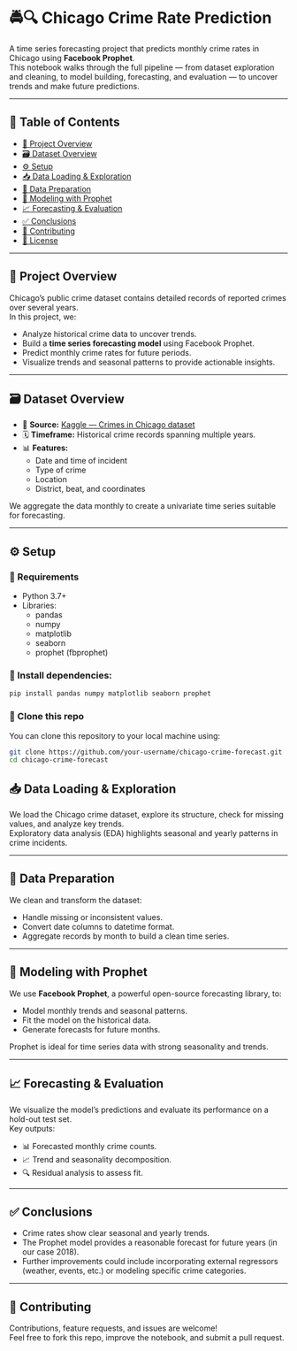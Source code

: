 # 🚔🔍 Chicago Crime Rate Prediction

A time series forecasting project that predicts monthly crime rates in Chicago using **Facebook Prophet**.  
This notebook walks through the full pipeline — from dataset exploration and cleaning, to model building, forecasting, and evaluation — to uncover trends and make future predictions.

---

## 📑 Table of Contents
- [🚀 Project Overview](#-project-overview)
- [🗃️ Dataset Overview](#-dataset-overview)
- [⚙️ Setup](#-setup)
- [📥 Data Loading & Exploration](#-data-loading--exploration)
- [🧹 Data Preparation](#-data-preparation)
- [🔮 Modeling with Prophet](#-modeling-with-prophet)
- [📈 Forecasting & Evaluation](#-forecasting--evaluation)
- [✅ Conclusions](#-conclusions)
- [🤝 Contributing](#-contributing)
- [📄 License](#-license)

---

## 🚀 Project Overview

Chicago’s public crime dataset contains detailed records of reported crimes over several years.  
In this project, we:
- Analyze historical crime data to uncover trends.
- Build a **time series forecasting model** using Facebook Prophet.
- Predict monthly crime rates for future periods.
- Visualize trends and seasonal patterns to provide actionable insights.

---

## 🗃️ Dataset Overview

- 📍 **Source:** [Kaggle — Crimes in Chicago dataset](https://www.kaggle.com/currie32/crimes-in-chicago)  
- 🗓️ **Timeframe:** Historical crime records spanning multiple years.  
- 📊 **Features:**
  - Date and time of incident  
  - Type of crime  
  - Location  
  - District, beat, and coordinates  

We aggregate the data monthly to create a univariate time series suitable for forecasting.

---

## ⚙️ Setup

### 🔧 Requirements
- Python 3.7+  
- Libraries:
  - pandas  
  - numpy  
  - matplotlib  
  - seaborn  
  - prophet (fbprophet)

### 🧰 Install dependencies:
```bash
pip install pandas numpy matplotlib seaborn prophet
```
### 📂 Clone this repo

You can clone this repository to your local machine using:

```bash
git clone https://github.com/your-username/chicago-crime-forecast.git
cd chicago-crime-forecast
```

## 📥 Data Loading & Exploration

We load the Chicago crime dataset, explore its structure, check for missing values, and analyze key trends.  
Exploratory data analysis (EDA) highlights seasonal and yearly patterns in crime incidents.

---

## 🧹 Data Preparation

We clean and transform the dataset:
- Handle missing or inconsistent values.
- Convert date columns to datetime format.
- Aggregate records by month to build a clean time series.

---

## 🔮 Modeling with Prophet

We use **Facebook Prophet**, a powerful open-source forecasting library, to:
- Model monthly trends and seasonal patterns.
- Fit the model on the historical data.
- Generate forecasts for future months.

Prophet is ideal for time series data with strong seasonality and trends.

---

## 📈 Forecasting & Evaluation

We visualize the model’s predictions and evaluate its performance on a hold-out test set.  
Key outputs:
- 📊 Forecasted monthly crime counts.
- 📈 Trend and seasonality decomposition.
- 🔍 Residual analysis to assess fit.

---

## ✅ Conclusions

- Crime rates show clear seasonal and yearly trends.
- The Prophet model provides a reasonable forecast for future years (in our case 2018).
- Further improvements could include incorporating external regressors (weather, events, etc.) or modeling specific crime categories.

---

## 🤝 Contributing

Contributions, feature requests, and issues are welcome!  
Feel free to fork this repo, improve the notebook, and submit a pull request.


